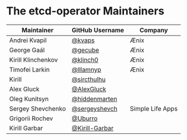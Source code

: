 # The etcd-operator Maintainers

| Maintainer | GitHub Username | Company |
| ---------- | --------------- | ------- |
| Andrei Kvapil | [@kvaps](https://github.com/kvaps) | Ænix |
| George Gaál | [@gecube](https://github.com/gecube) | Ænix |
| Kirill Klinchenkov | [@klinch0](https://github.com/klinch0) | Ænix |
| Timofei Larkin | [@lllamnyp](https://github.com/lllamnyp) | Ænix |
| Kirill | [@sircthulhu](https://github.com/sircthulhu) |  |
| Alex Gluck | [@AlexGluck](https://github.com/AlexGluck) |  |
| Oleg Kunitsyn | [@hiddenmarten](https://github.com/hiddenmarten) |  |
| Sergey Shevchenko | [@sergeyshevch](https://github.com/sergeyshevch) | Simple Life Apps |
| Grigorii Rochev | [@Uburro](https://github.com/Uburro) | |
| Kirill Garbar | [@Kirill-Garbar](https://github.com/Kirill-Garbar) | |
